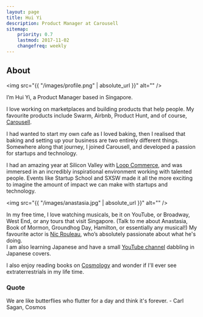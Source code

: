 ```yaml
---
layout: page
title: Hui Yi
description: Product Manager at Carousell
sitemap:
    priority: 0.7
    lastmod: 2017-11-02
    changefreq: weekly
---
```

## About

<span class="image left"><img src="{{ "/images/profile.png" | absolute_url }}" alt="" /></span>

I’m Hui Yi, a Product Manager based in Singapore.

I love working on marketplaces and building products that help people. My favourite products include Swarm, Airbnb, Product Hunt, and of course, <a href="https://carousell.com">Carousell</a>.

I had wanted to start my own cafe as I loved baking, then I realised that baking and setting up your business are two entirely different things. Somewhere along that journey, I joined Carousell, and developed a passion for startups and technology.

I had an amazing year at Silicon Valley with <a href="https://www.loopcommerce.com/">Loop Commerce</a>, and was immersed in an incredibly inspirational environment working with talented people. Events like Startup School and SXSW made it all the more exciting to imagine the amount of impact we can make with startups and technology.

<span class="image right"><img src="{{ "/images/anastasia.jpg" | absolute_url }}" alt="" /></span>

In my free time, I love watching musicals, be it on YouTube, or Broadway, West End, or any tours that visit Singapore. (Talk to me about Anastasia, Book of Mormon, Groundhog Day, Hamilton, or essentially any musical!) My favourite actor is <a href="https://www.youtube.com/watch?v=0nBFq9YFNwE&t=721s">Nic Rouleau</a>, who’s absolutely passionate about what he's doing. <br>
I am also learning Japanese and have a small <a href="https://www.youtube.com/user/kalo4521/">YouTube channel</a> dabbling in Japanese covers.<br>

I also enjoy reading books on <a href="https://www.goodreads.com/author/list/10538.Carl_Sagan">Cosmology</a> and wonder if I'll ever see extraterrestrials in my life time.<br>


### Quote
<div class="box">
  <p>
We are like butterflies who flutter for a day and think it's forever. - Carl Sagan, Cosmos
  </p>
</div>
